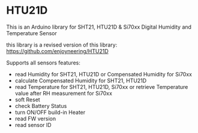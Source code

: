 # HTU21D

This is an Arduino library for SHT21, HTU21D & Si70xx Digital Humidity and Temperature Sensor

this library is a revised version of this library: https://github.com/enjoyneering/HTU21D

Supports all sensors features:

- read Humidity for SHT21, HTU21D or Compensated Humidity for Si70xx
- calculate Compensated Humidity for SHT21, HTU21D
- read Temperature for SHT21, HTU21D, Si70xx or retrieve Temperature value after RH measurement for Si70xx
- soft Reset
- check Battery Status
- turn ON/OFF build-in Heater
- read FW version
- read sensor ID
